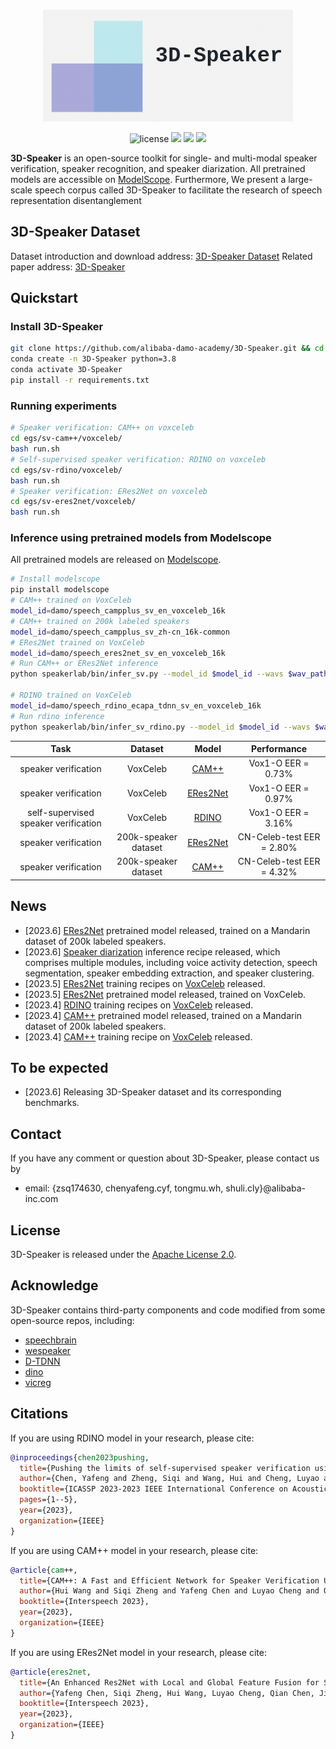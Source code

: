 
<p align="center">
    <br>
    <img src="docs/images/3D-Speaker-logo.png" width="400"/>
    <br>
<p>
    
<div align="center">
    
<!-- [![Documentation Status](https://readthedocs.org/projects/easy-cv/badge/?version=latest)](https://easy-cv.readthedocs.io/en/latest/) -->
![license](https://img.shields.io/github/license/modelscope/modelscope.svg)
<a href=""><img src="https://img.shields.io/badge/OS-Linux-orange.svg"></a>
<a href=""><img src="https://img.shields.io/badge/Python->=3.8-aff.svg"></a>
<a href=""><img src="https://img.shields.io/badge/Pytorch->=1.10-blue"></a>
    
</div>
    
<strong>3D-Speaker</strong> is an open-source toolkit for single- and multi-modal speaker verification, speaker recognition, and speaker diarization. All pretrained models are accessible on [ModelScope](https://www.modelscope.cn/models). Furthermore, We present a large-scale speech corpus called 3D-Speaker to facilitate the research of speech representation disentanglement 

## 3D-Speaker Dataset
Dataset introduction and download address: [3D-Speaker Dataset](https://3dspeaker.github.io/)
Related paper address: [3D-Speaker](https://arxiv.org/pdf/2306.15354.pdf)

## Quickstart
### Install 3D-Speaker
``` sh
git clone https://github.com/alibaba-damo-academy/3D-Speaker.git && cd 3D-Speaker
conda create -n 3D-Speaker python=3.8
conda activate 3D-Speaker
pip install -r requirements.txt
```
### Running experiments
``` sh
# Speaker verification: CAM++ on voxceleb
cd egs/sv-cam++/voxceleb/
bash run.sh
# Self-supervised speaker verification: RDINO on voxceleb
cd egs/sv-rdino/voxceleb/
bash run.sh
# Speaker verification: ERes2Net on voxceleb
cd egs/sv-eres2net/voxceleb/
bash run.sh
```
### Inference using pretrained models from Modelscope
All pretrained models are released on [Modelscope](https://www.modelscope.cn/models).

``` sh
# Install modelscope
pip install modelscope
# CAM++ trained on VoxCeleb
model_id=damo/speech_campplus_sv_en_voxceleb_16k
# CAM++ trained on 200k labeled speakers
model_id=damo/speech_campplus_sv_zh-cn_16k-common
# ERes2Net trained on VoxCeleb
model_id=damo/speech_eres2net_sv_en_voxceleb_16k
# Run CAM++ or ERes2Net inference
python speakerlab/bin/infer_sv.py --model_id $model_id --wavs $wav_path

# RDINO trained on VoxCeleb
model_id=damo/speech_rdino_ecapa_tdnn_sv_en_voxceleb_16k
# Run rdino inference
python speakerlab/bin/infer_sv_rdino.py --model_id $model_id --wavs $wav_path
```

| Task | Dataset | Model | Performance |
|:-----:|:------:|:------:|:------:|
| speaker verification | VoxCeleb | [CAM++](https://modelscope.cn/models/damo/speech_campplus_sv_en_voxceleb_16k/summary) | Vox1-O EER = 0.73% |
| speaker verification | VoxCeleb | [ERes2Net](https://modelscope.cn/models/damo/speech_eres2net_sv_en_voxceleb_16k/summary) | Vox1-O EER = 0.97% |
| self-supervised speaker verification | VoxCeleb | [RDINO](https://modelscope.cn/models/damo/speech_rdino_ecapa_tdnn_sv_en_voxceleb_16k/summary) | Vox1-O EER = 3.16% |
| speaker verification | 200k-speaker dataset | [ERes2Net](https://modelscope.cn/models/damo/speech_eres2net_sv_zh-cn_16k-common/summary) | CN-Celeb-test EER = 2.80% |
| speaker verification | 200k-speaker dataset | [CAM++](https://www.modelscope.cn/models/damo/speech_campplus_sv_zh-cn_16k-common/summary) | CN-Celeb-test EER = 4.32% |

## News
- [2023.6] [ERes2Net](https://modelscope.cn/models/damo/speech_eres2net_sv_zh-cn_16k-common/summary) pretrained model released, trained on a Mandarin dataset of 200k labeled speakers.
- [2023.6] [Speaker diarization](https://github.com/alibaba-damo-academy/3D-Speaker/tree/main/egs/speaker_diarization/v1) inference recipe released, which comprises multiple modules, including voice activity detection, speech segmentation, speaker embedding extraction, and speaker clustering. 
- [2023.5] [ERes2Net](https://github.com/alibaba-damo-academy/3D-Speaker/tree/main/egs/sv-eres2net/voxceleb) training recipes on [VoxCeleb](https://www.robots.ox.ac.uk/~vgg/data/voxceleb/) released.
- [2023.5] [ERes2Net](https://www.modelscope.cn/models/damo/damo/speech_eres2net_sv_en_voxceleb_16k) pretrained model released, trained on VoxCeleb.
- [2023.4] [RDINO](https://github.com/alibaba-damo-academy/3D-Speaker/tree/main/egs/sv-rdino/voxceleb) training recipes on [VoxCeleb](https://www.robots.ox.ac.uk/~vgg/data/voxceleb/) released.
- [2023.4] [CAM++](https://www.modelscope.cn/models/damo/speech_campplus_sv_zh-cn_16k-common/summary) pretrained model released, trained on a Mandarin dataset of 200k labeled speakers.
- [2023.4] [CAM++](https://github.com/alibaba-damo-academy/3D-Speaker/tree/main/egs/sv-cam++/voxceleb) training recipe on [VoxCeleb](https://www.robots.ox.ac.uk/~vgg/data/voxceleb/) released.

## To be expected
- [2023.6] Releasing 3D-Speaker dataset and its corresponding benchmarks.

## Contact
If you have any comment or question about 3D-Speaker, please contact us by
- email: {zsq174630, chenyafeng.cyf, tongmu.wh, shuli.cly}@alibaba-inc.com

## License
3D-Speaker is released under the [Apache License 2.0](LICENSE).

## Acknowledge
3D-Speaker contains third-party components and code modified from some open-source repos, including:

- [speechbrain](https://github.com/speechbrain/speechbrain)
- [wespeaker](https://github.com/wenet-e2e/wespeaker)
- [D-TDNN](https://github.com/yuyq96/D-TDNN)
- [dino](https://github.com/facebookresearch/dino)
- [vicreg](https://github.com/facebookresearch/vicreg)


## Citations
If you are using RDINO model in your research, please cite: 
```BibTeX
@inproceedings{chen2023pushing,
  title={Pushing the limits of self-supervised speaker verification using regularized distillation framework},
  author={Chen, Yafeng and Zheng, Siqi and Wang, Hui and Cheng, Luyao and Chen, Qian},
  booktitle={ICASSP 2023-2023 IEEE International Conference on Acoustics, Speech and Signal Processing (ICASSP)},
  pages={1--5},
  year={2023},
  organization={IEEE}
}
```

If you are using CAM++ model in your research, please cite: 
```BibTeX
@article{cam++,
  title={CAM++: A Fast and Efficient Network for Speaker Verification Using Context-Aware Masking},
  author={Hui Wang and Siqi Zheng and Yafeng Chen and Luyao Cheng and Qian Chen},
  booktitle={Interspeech 2023},
  year={2023},
  organization={IEEE}
}
```

If you are using ERes2Net model in your research, please cite: 
```BibTeX
@article{eres2net,
  title={An Enhanced Res2Net with Local and Global Feature Fusion for Speaker Verification},
  author={Yafeng Chen, Siqi Zheng, Hui Wang, Luyao Cheng, Qian Chen, Jiajun Qi},
  booktitle={Interspeech 2023},
  year={2023},
  organization={IEEE}
}
```
